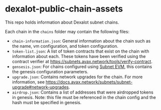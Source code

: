 # dexalot-public-chain-assets

This repo holds information about Dexalot subnet chains.

Each chain in the `chains` folder may contain the following files:
- `chain-information.json`: General information about the chain such as the
  name, vm configuration, and token configuration.
- `token-list.json`: A list of token contracts that exist on the chain with
  information about each. These tokens have been verified using the contract
  verifier at https://subnets.avax.network/tools/verify-contract.
- `gensesis.json`: For chains configured using
  [Subnet EVM](https://github.com/ava-labs/subnet-evm), this contains the
  genesis configuration parameters.
- `upgrade.json`: Contains network upgrades for the chain. For more
  information, see 
  https://docs.avax.network/subnets/subnet-upgrade#network-upgrades.
- `airdrop.json`: Contains a list of addresses that were airdropped tokens in genesis. Note: this file must be referenced in the chain config and the hash must be specified in genesis.